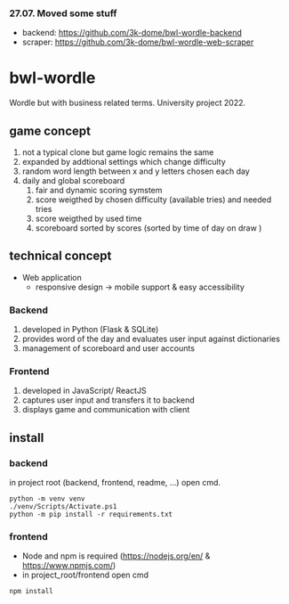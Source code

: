 ### 27.07. Moved some stuff
* backend: https://github.com/3k-dome/bwl-wordle-backend
* scraper: https://github.com/3k-dome/bwl-wordle-web-scraper

# bwl-wordle
Wordle but with business related terms. University project 2022.

## game concept
1. not a typical clone but game logic remains the same
2. expanded by addtional settings which change difficulty
3. random word length between x and y letters chosen each day
4. daily and global scoreboard
    1. fair and dynamic scoring symstem
    2. score weigthed by chosen difficulty (available tries) and needed tries
    3. score weigthed by used time
    4. scoreboard sorted by scores (sorted by time of day on draw )


## technical concept
* Web application
    * responsive design &rarr; mobile support & easy accessibility

### Backend
1. developed in Python (Flask & SQLite)
2. provides word of the day and evaluates user input against dictionaries
3. management of scoreboard and user accounts

### Frontend
1. developed in JavaScript/ ReactJS
2. captures user input and transfers it to backend
3. displays game and communication with client


## install

### backend

in project root (backend, frontend, readme, ...) open cmd.
```
python -m venv venv
./venv/Scripts/Activate.ps1
python -m pip install -r requirements.txt
```


### frontend
- Node and npm is required (https://nodejs.org/en/ & https://www.npmjs.com/)
- in project_root/frontend open cmd
```
npm install
```